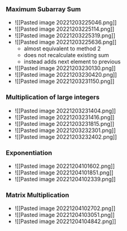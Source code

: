 ### Maximum Subarray Sum
+ ![[Pasted image 20221203225046.png]]
+ ![[Pasted image 20221203225114.png]]
+ ![[Pasted image 20221203225319.png]]
+ ![[Pasted image 20221203225636.png]]
	+ almost equivalent to method 2
	+ does not recalculate existing sum
	+ instead adds next element to previous
+ ![[Pasted image 20221203230130.png]]
+ ![[Pasted image 20221203230420.png]]
+ ![[Pasted image 20221203231150.png]]
 
### Multiplication of large integers
+ ![[Pasted image 20221203231404.png]]
+ ![[Pasted image 20221203231416.png]]
+ ![[Pasted image 20221203231815.png]]
+ ![[Pasted image 20221203232301.png]]
+ ![[Pasted image 20221203232402.png]]

 ### Exponentiation
+ ![[Pasted image 20221204101602.png]]
+ ![[Pasted image 20221204101851.png]]
+ ![[Pasted image 20221204102339.png]]

 ### Matrix Multiplication
+ ![[Pasted image 20221204102702.png]]
+ ![[Pasted image 20221204103051.png]]
+ ![[Pasted image 20221204104842.png]]

